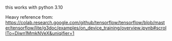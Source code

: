 this works with python 3.10

Heavy reference from: https://colab.research.google.com/github/tensorflow/tensorflow/blob/master/tensorflow/lite/g3doc/examples/on_device_training/overview.ipynb#scrollTo=Diwn1MmkNVeX&uniqifier=1